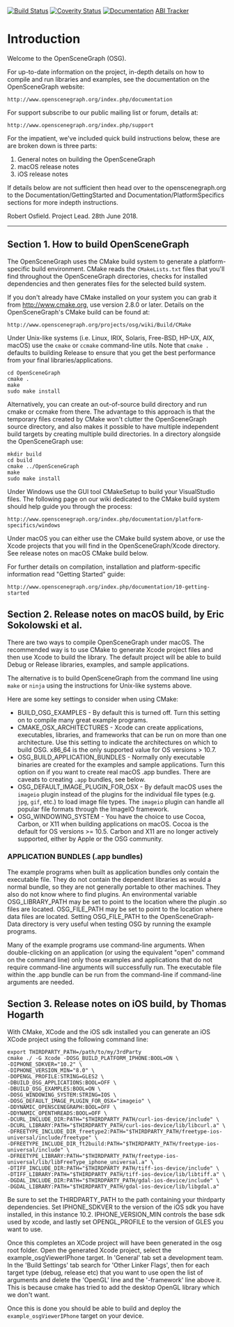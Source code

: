 [![Build Status](https://travis-ci.org/openscenegraph/OpenSceneGraph.svg?branch=master)](https://travis-ci.org/openscenegraph/OpenSceneGraph)
[![Coverity Status](https://scan.coverity.com/projects/9159/badge.svg)](https://scan.coverity.com/projects/openscenegraph-openscenegraph)
[![Documentation](https://codedocs.xyz/openscenegraph/OpenSceneGraph.svg)](https://codedocs.xyz/openscenegraph/OpenSceneGraph/)
[ABI Tracker](https://abi-laboratory.pro/tracker/timeline/openscenegraph/ "ABI Tracker")

# Introduction

Welcome to the OpenSceneGraph (OSG).

For up-to-date information on the project, in-depth details on how to compile and run libraries and examples, see the documentation on the OpenSceneGraph website:

    http://www.openscenegraph.org/index.php/documentation

For support subscribe to our public mailing list or forum, details at:

    http://www.openscenegraph.org/index.php/support

For the impatient, we've included quick build instructions below, these are are broken down is three parts:

  1) General notes on building the OpenSceneGraph
  2) macOS release notes
  3) iOS release notes

If details below are not sufficient then head over to the openscenegraph.org to the Documentation/GettingStarted and Documentation/PlatformSpecifics sections for more indepth instructions.

Robert Osfield.
Project Lead.
28th June 2018.

---

## Section 1. How to build OpenSceneGraph

The OpenSceneGraph uses the CMake build system to generate a platform-specific build environment.  CMake reads the `CMakeLists.txt` files that you'll find throughout the OpenSceneGraph directories, checks for installed dependencies and then generates files for the selected build system.

If you don't already have CMake installed on your system you can grab it from http://www.cmake.org, use version 2.8.0 or later.  Details on the OpenSceneGraph's CMake build can be found at:

    http://www.openscenegraph.org/projects/osg/wiki/Build/CMake

Under Unix-like systems (i.e. Linux, IRIX, Solaris, Free-BSD, HP-UX, AIX, macOS) use the `cmake` or `ccmake` command-line utils. Note that `cmake .` defaults to building Release to ensure that you get the best performance from your final libraries/applications.

    cd OpenSceneGraph
    cmake .
    make
    sudo make install

Alternatively, you can create an out-of-source build directory and run cmake or ccmake from there. The advantage to this approach is that the temporary files created by CMake won't clutter the OpenSceneGraph source directory, and also makes it possible to have multiple independent build targets by creating multiple build directories. In a directory alongside the OpenSceneGraph use:

    mkdir build
    cd build
    cmake ../OpenSceneGraph
    make
    sudo make install

Under Windows use the GUI tool CMakeSetup to build your VisualStudio files. The following page on our wiki dedicated to the CMake build system should help guide you through the process:

    http://www.openscenegraph.org/index.php/documentation/platform-specifics/windows

Under macOS you can either use the CMake build system above, or use the Xcode projects that you will find in the OpenSceneGraph/Xcode directory. See release notes on macOS CMake build below.

For further details on compilation, installation and platform-specific information read "Getting Started" guide:

    http://www.openscenegraph.org/index.php/documentation/10-getting-started


## Section 2. Release notes on macOS build, by Eric Sokolowski et al.

There are two ways to compile OpenSceneGraph under macOS.  The recommended way is to use CMake to generate Xcode project files and then use Xcode to build the library. The default project will be able to build Debug or Release libraries, examples, and sample applications.

The alternative is to build OpenSceneGraph from the command line using `make` or `ninja` using the instructions for Unix-like systems above.

Here are some key settings to consider when using CMake:

- BUILD_OSG_EXAMPLES - By default this is turned off. Turn this setting on to compile many great example programs.
- CMAKE_OSX_ARCHITECTURES - Xcode can create applications, executables, libraries, and frameworks that can be run on more than one architecture. Use this setting to indicate the architectures on which to build OSG. x86_64 is the only supported value for OS versions > 10.7.
- OSG_BUILD_APPLICATION_BUNDLES - Normally only executable binaries are created for the examples and sample applications. Turn this option on if you want to create real macOS .app bundles. There are caveats to creating `.app` bundles, see below.
- OSG_DEFAULT_IMAGE_PLUGIN_FOR_OSX - By default macOS uses the `imageio` plugin instead of the plugins for the individual file types (e.g. `jpg`, `gif`, etc.) to load image file types. The `imageio` plugin can handle all popular file formats through the ImageIO framework.
- OSG_WINDOWING_SYSTEM - You have the choice to use Cocoa, Carbon, or X11 when building applications on macOS. Cocoa is the default for OS versions >= 10.5. Carbon and X11 are no longer actively supported, either by Apple or the OSG community.


### APPLICATION BUNDLES (.app bundles)

The example programs when built as application bundles only contain the executable file. They do not contain the dependent libraries as would a normal bundle, so they are not generally portable to other machines.
They also do not know where to find plugins. An environmental variable OSG_LIBRARY_PATH may be set to point to the location where the plugin .so files are located. OSG_FILE_PATH may be set to point to the location where data files are located. Setting OSG_FILE_PATH to the OpenSceneGraph-Data directory is very useful when testing OSG by running the example programs.

Many of the example programs use command-line arguments. When double-clicking on an application (or using the equivalent "open" command on the command line) only those examples and applications that do not require command-line arguments will successfully run. The executable file within the .app bundle can be run from the command-line if command-line arguments are needed.


## Section 3. Release notes on iOS build, by Thomas Hogarth

With CMake, XCode and the iOS sdk installed you can generate an iOS XCode project using the following command line:

    export THIRDPARTY_PATH=/path/to/my/3rdParty
    cmake ./ -G Xcode -DOSG_BUILD_PLATFORM_IPHONE:BOOL=ON \
    -DIPHONE_SDKVER="10.2" \
    -DIPHONE_VERSION_MIN="8.0" \
    -DOPENGL_PROFILE:STRING=GLES2 \
    -DBUILD_OSG_APPLICATIONS:BOOL=OFF \
    -DBUILD_OSG_EXAMPLES:BOOL=ON \
    -DOSG_WINDOWING_SYSTEM:STRING=IOS \
    -DOSG_DEFAULT_IMAGE_PLUGIN_FOR_OSX="imageio" \
    -DDYNAMIC_OPENSCENEGRAPH:BOOL=OFF \
    -DDYNAMIC_OPENTHREADS:BOOL=OFF \
    -DCURL_INCLUDE_DIR:PATH="$THIRDPARTY_PATH/curl-ios-device/include" \
    -DCURL_LIBRARY:PATH="$THIRDPARTY_PATH/curl-ios-device/lib/libcurl.a" \
    -DFREETYPE_INCLUDE_DIR_freetype2:PATH="$THIRDPARTY_PATH/freetype-ios-universal/include/freetype" \
    -DFREETYPE_INCLUDE_DIR_ft2build:PATH="$THIRDPARTY_PATH/freetype-ios-universal/include" \
    -DFREETYPE_LIBRARY:PATH="$THIRDPARTY_PATH/freetype-ios-universal/lib/libFreeType_iphone_universal.a" \
    -DTIFF_INCLUDE_DIR:PATH="$THIRDPARTY_PATH/tiff-ios-device/include" \
    -DTIFF_LIBRARY:PATH="$THIRDPARTY_PATH/tiff-ios-device/lib/libtiff.a" \
    -DGDAL_INCLUDE_DIR:PATH="$THIRDPARTY_PATH/gdal-ios-device/include" \
    -DGDAL_LIBRARY:PATH="$THIRDPARTY_PATH/gdal-ios-device/lib/libgdal.a"


Be sure to set the THIRDPARTY_PATH to the path containing your thirdparty dependencies. Set IPHONE_SDKVER to the version of the iOS sdk you have installed, in this instance 10.2. IPHONE_VERSION_MIN controls the base sdk used by xcode, and lastly set OPENGL_PROFILE to the version of GLES you want to use.

Once this completes an XCode project will have been generated in the osg root folder. Open the generated Xcode project, select the example_osgViewerIPhone target. In 'General' tab set a development team. In the 'Build Settings' tab search for 'Other Linker Flags', then for each target type (debug, release etc) that you want to use open the list of arguments and delete the 'OpenGL' line and the '-framework' line above it. This is because cmake has tried to add the desktop OpenGL library which we don't want.

Once this is done you should be able to build and deploy the `example_osgViewerIPhone` target on your device.
